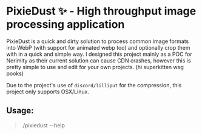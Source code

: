 # PixieDust ✨ - High throughput image processing application
PixieDust is a quick and dirty solution to process common image formats into WebP (with support for animated webp too) and optionally crop them with in a quick and simple way. I designed this project mainly as a POC for Nerimity as their current solution can cause CDN crashes, however this is pretty simple to use and edit for your own projects. (hi superkitten wsg pooks)

Due to the project's use of `discord/lilliput` for the compression, this project only supports OSX/Linux.

## Usage:
> ./pixiedust --help